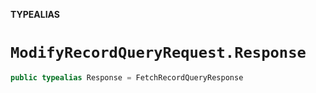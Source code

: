 **TYPEALIAS**

# `ModifyRecordQueryRequest.Response`

```swift
public typealias Response = FetchRecordQueryResponse
```
